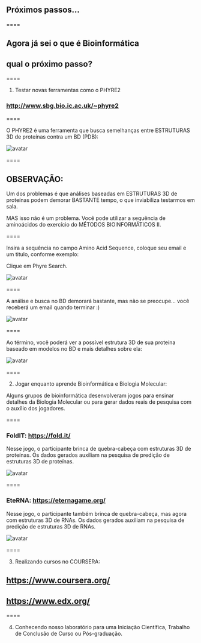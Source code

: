 <!-- .slide: data-background="img/motivation.jpg" -->

## Próximos passos...

====

## Agora já sei o que é Bioinformática
## qual o próximo passo?

====

1. Testar novas ferramentas como o PHYRE2

### http://www.sbg.bio.ic.ac.uk/~phyre2

====

O PHYRE2 é uma ferramenta que busca semelhanças entre ESTRUTURAS 3D de proteínas contra um BD (PDB):

![avatar][avatar]

[avatar]: ../shared/img/29.png

====

## OBSERVAÇÃO:

Um dos problemas é que análises baseadas em ESTRUTURAS 3D de proteínas podem demorar BASTANTE tempo, o que inviabiliza testarmos em sala.

MAS isso não é um problema. Você pode utilizar a sequência de aminoácidos do exercício do MÉTODOS BIOINFORMÁTICOS II.

====

Insira a sequência no campo Amino Acid Sequence, coloque seu email e um titulo, conforme exemplo:

Clique em Phyre Search.

![avatar][avatar]

[avatar]: ../shared/img/30.png

====

A análise e busca no BD demorará bastante, mas não se preocupe... você receberá um email quando terminar :)

![avatar][avatar]

[avatar]: ../shared/img/31.png

====

Ao término, você poderá ver a possível estrutura 3D de sua proteína baseado em modelos no BD e mais detalhes sobre ela:

![avatar][avatar]

[avatar]: ../shared/img/31.png

====

2. Jogar enquanto aprende Bioinformática e Biologia Molecular:

Alguns grupos de bioinformática desenvolveram jogos para ensinar detalhes da Biologia Molecular ou para gerar dados reais de pesquisa com o auxílio dos jogadores.

====

### FoldIT: https://fold.it/

Nesse jogo, o participante brinca de quebra-cabeça com estruturas 3D de proteínas. Os dados gerados auxiliam na pesquisa de predição de estruturas 3D de proteínas.

![avatar][avatar]

[avatar]: ../shared/img/33.png

====

### EteRNA: https://eternagame.org/

Nesse jogo, o participante também brinca de quebra-cabeça, mas agora com estruturas 3D de RNAs. Os dados gerados auxiliam na pesquisa de predição de estruturas 3D de RNAs.

![avatar][avatar]

[avatar]: ../shared/img/34.png

====

3. Realizando cursos no COURSERA:

## https://www.coursera.org/
## https://www.edx.org/

====

4. Conhecendo nosso laboratório para uma Iniciação Científica, Trabalho de Conclusão de Curso ou Pós-graduação.
